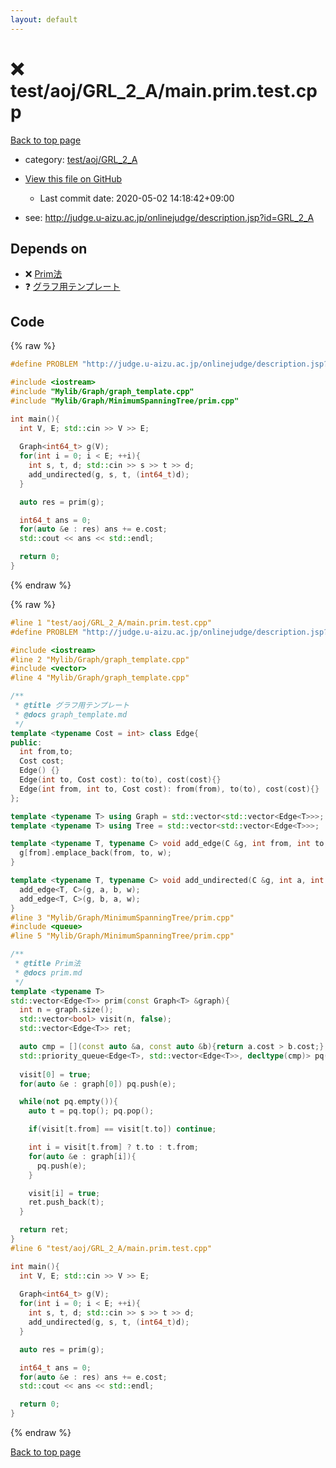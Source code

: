 ```yaml
---
layout: default
---
```


<!-- mathjax config similar to math.stackexchange -->
<script type="text/javascript" async
  src="https://cdnjs.cloudflare.com/ajax/libs/mathjax/2.7.5/MathJax.js?config=TeX-MML-AM_CHTML">
</script>
<script type="text/x-mathjax-config">
  MathJax.Hub.Config({
    TeX: { equationNumbers: { autoNumber: "AMS" }},
    tex2jax: {
      inlineMath: [ ['$','$'] ],
      processEscapes: true
    },
    "HTML-CSS": { matchFontHeight: false },
    displayAlign: "left",
    displayIndent: "2em"
  });
</script>

<script type="text/javascript" src="https://cdnjs.cloudflare.com/ajax/libs/jquery/3.4.1/jquery.min.js"></script>
<script src="https://cdn.jsdelivr.net/npm/jquery-balloon-js@1.1.2/jquery.balloon.min.js" integrity="sha256-ZEYs9VrgAeNuPvs15E39OsyOJaIkXEEt10fzxJ20+2I=" crossorigin="anonymous"></script>
<script type="text/javascript" src="../../../../assets/js/copy-button.js"></script>
<link rel="stylesheet" href="../../../../assets/css/copy-button.css" />


# :x: test/aoj/GRL_2_A/main.prim.test.cpp

<a href="../../../../index.html">Back to top page</a>

* category: <a href="../../../../index.html#81ed75a9aa7f4e6edc886499b1a67fa4">test/aoj/GRL_2_A</a>
* <a href="{{ site.github.repository_url }}/blob/master/test/aoj/GRL_2_A/main.prim.test.cpp">View this file on GitHub</a>
    - Last commit date: 2020-05-02 14:18:42+09:00


* see: <a href="http://judge.u-aizu.ac.jp/onlinejudge/description.jsp?id=GRL_2_A">http://judge.u-aizu.ac.jp/onlinejudge/description.jsp?id=GRL_2_A</a>


## Depends on

* :x: <a href="../../../../library/Mylib/Graph/MinimumSpanningTree/prim.cpp.html">Prim法</a>
* :question: <a href="../../../../library/Mylib/Graph/graph_template.cpp.html">グラフ用テンプレート</a>


## Code

<a id="unbundled"></a>
{% raw %}
```cpp
#define PROBLEM "http://judge.u-aizu.ac.jp/onlinejudge/description.jsp?id=GRL_2_A"

#include <iostream>
#include "Mylib/Graph/graph_template.cpp"
#include "Mylib/Graph/MinimumSpanningTree/prim.cpp"

int main(){
  int V, E; std::cin >> V >> E;
  
  Graph<int64_t> g(V);
  for(int i = 0; i < E; ++i){
    int s, t, d; std::cin >> s >> t >> d;
    add_undirected(g, s, t, (int64_t)d);
  }

  auto res = prim(g);

  int64_t ans = 0;
  for(auto &e : res) ans += e.cost; 
  std::cout << ans << std::endl;

  return 0;
}

```
{% endraw %}

<a id="bundled"></a>
{% raw %}
```cpp
#line 1 "test/aoj/GRL_2_A/main.prim.test.cpp"
#define PROBLEM "http://judge.u-aizu.ac.jp/onlinejudge/description.jsp?id=GRL_2_A"

#include <iostream>
#line 2 "Mylib/Graph/graph_template.cpp"
#include <vector>
#line 4 "Mylib/Graph/graph_template.cpp"

/**
 * @title グラフ用テンプレート
 * @docs graph_template.md
 */
template <typename Cost = int> class Edge{
public:
  int from,to;
  Cost cost;
  Edge() {}
  Edge(int to, Cost cost): to(to), cost(cost){}
  Edge(int from, int to, Cost cost): from(from), to(to), cost(cost){}
};

template <typename T> using Graph = std::vector<std::vector<Edge<T>>>;
template <typename T> using Tree = std::vector<std::vector<Edge<T>>>;

template <typename T, typename C> void add_edge(C &g, int from, int to, T w = 1){
  g[from].emplace_back(from, to, w);
}

template <typename T, typename C> void add_undirected(C &g, int a, int b, T w = 1){
  add_edge<T, C>(g, a, b, w);
  add_edge<T, C>(g, b, a, w);
}
#line 3 "Mylib/Graph/MinimumSpanningTree/prim.cpp"
#include <queue>
#line 5 "Mylib/Graph/MinimumSpanningTree/prim.cpp"

/**
 * @title Prim法
 * @docs prim.md
 */
template <typename T>
std::vector<Edge<T>> prim(const Graph<T> &graph){
  int n = graph.size();
  std::vector<bool> visit(n, false);
  std::vector<Edge<T>> ret;

  auto cmp = [](const auto &a, const auto &b){return a.cost > b.cost;};
  std::priority_queue<Edge<T>, std::vector<Edge<T>>, decltype(cmp)> pq(cmp);
  
  visit[0] = true;
  for(auto &e : graph[0]) pq.push(e);

  while(not pq.empty()){
    auto t = pq.top(); pq.pop();

    if(visit[t.from] == visit[t.to]) continue;

    int i = visit[t.from] ? t.to : t.from;
    for(auto &e : graph[i]){
      pq.push(e);
    }

    visit[i] = true;
    ret.push_back(t);
  }

  return ret;
}
#line 6 "test/aoj/GRL_2_A/main.prim.test.cpp"

int main(){
  int V, E; std::cin >> V >> E;
  
  Graph<int64_t> g(V);
  for(int i = 0; i < E; ++i){
    int s, t, d; std::cin >> s >> t >> d;
    add_undirected(g, s, t, (int64_t)d);
  }

  auto res = prim(g);

  int64_t ans = 0;
  for(auto &e : res) ans += e.cost; 
  std::cout << ans << std::endl;

  return 0;
}

```
{% endraw %}

<a href="../../../../index.html">Back to top page</a>

